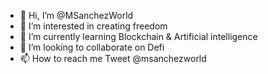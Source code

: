 - 👋 Hi, I’m @MSanchezWorld
- 👀 I’m interested in creating freedom
- 🌱 I’m currently learning Blockchain & Artificial intelligence
- 💞️ I’m looking to collaborate on Defi
- 📫 How to reach me Tweet @msanchezworld

<!---
MSanchezWorld/MSanchezWorld is a ✨ special ✨ repository because its `README.md` (this file) appears on your GitHub profile.
You can click the Preview link to take a look at your changes.
--->
